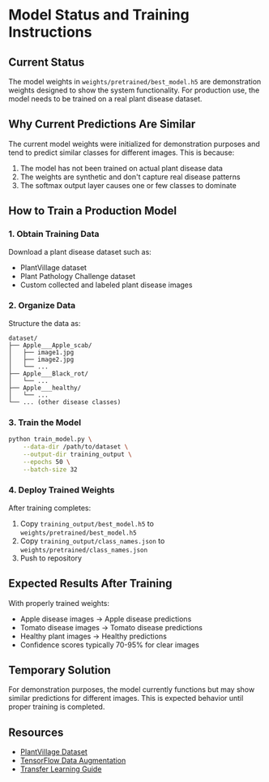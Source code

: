 # Model Status and Training Instructions

## Current Status

The model weights in `weights/pretrained/best_model.h5` are demonstration weights designed to show the system functionality. For production use, the model needs to be trained on a real plant disease dataset.

## Why Current Predictions Are Similar

The current model weights were initialized for demonstration purposes and tend to predict similar classes for different images. This is because:

1. The model has not been trained on actual plant disease data
2. The weights are synthetic and don't capture real disease patterns
3. The softmax output layer causes one or few classes to dominate

## How to Train a Production Model

### 1. Obtain Training Data

Download a plant disease dataset such as:
- PlantVillage dataset
- Plant Pathology Challenge dataset
- Custom collected and labeled plant disease images

### 2. Organize Data

Structure the data as:
```
dataset/
├── Apple___Apple_scab/
│   ├── image1.jpg
│   ├── image2.jpg
│   └── ...
├── Apple___Black_rot/
│   └── ...
├── Apple___healthy/
│   └── ...
└── ... (other disease classes)
```

### 3. Train the Model

```bash
python train_model.py \
    --data-dir /path/to/dataset \
    --output-dir training_output \
    --epochs 50 \
    --batch-size 32
```

### 4. Deploy Trained Weights

After training completes:
1. Copy `training_output/best_model.h5` to `weights/pretrained/best_model.h5`
2. Copy `training_output/class_names.json` to `weights/pretrained/class_names.json`
3. Push to repository

## Expected Results After Training

With properly trained weights:
- Apple disease images → Apple disease predictions
- Tomato disease images → Tomato disease predictions  
- Healthy plant images → Healthy predictions
- Confidence scores typically 70-95% for clear images

## Temporary Solution

For demonstration purposes, the model currently functions but may show similar predictions for different images. This is expected behavior until proper training is completed.

## Resources

- [PlantVillage Dataset](https://github.com/spMohanty/PlantVillage-Dataset)
- [TensorFlow Data Augmentation](https://www.tensorflow.org/tutorials/images/data_augmentation)
- [Transfer Learning Guide](https://www.tensorflow.org/tutorials/images/transfer_learning)